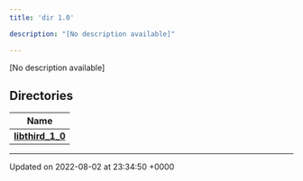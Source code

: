 ```yaml
---
title: 'dir 1.0'

description: "[No description available]"

---
```







[No description available]

## Directories

| Name           |
| -------------- |
| **[libthird_1_0](/documentation/code/gambit_sphinx/files/dir_ec8a0ffad6795262ca22d97dbbfdbea1/#dir-libthird-1-0)**  |






-------------------------------

Updated on 2022-08-02 at 23:34:50 +0000
